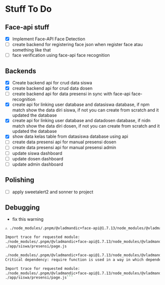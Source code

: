 # Stuff To Do

## Face-api stuff
- [x] Implement Face-API Face Detection 
- [ ] create backend for registering face json when register face atau something like that
- [ ] face verification using face-api face recognition

## Backends
- [x] Create backend api for crud data siswa
- [x] create backend api for crud data dosen
- [ ] create backend api for data presensi in sync with face-api face-recognition
- [x] create api for linking user database and datasiswa database, 
      if npm match show the data diri siswa, if not you can create from scratch and it updated the database
- [x] create api for linking user database and datadosen database, 
      if nidn match show the data diri dosen, if not you can create from scratch and it updated the database
- [x] show data kelas table from datasiswa database using api
- [ ] create data presensi api for manual presensi dosen
- [ ] create data presensi api for manual presensi admin
- [ ] update siswa dashboard
- [ ] update dosen dashboard
- [ ] update admin dashboard

## Polishing
- [ ] apply sweetalert2 and sonner to project

## Debugging
- fix this warning
``` bash
⚠ ./node_modules/.pnpm/@vladmandic+face-api@1.7.13/node_modules/@vladmandic/face-api/dist/face-api.esm.js Critical dependency: require function is used in a way in which dependencies cannot be statically extracted

Import trace for requested module:
./node_modules/.pnpm/@vladmandic+face-api@1.7.13/node_modules/@vladmandic/face-api/dist/face-api.esm.js
./app/siswa/presensi/page.js

./node_modules/.pnpm/@vladmandic+face-api@1.7.13/node_modules/@vladmandic/face-api/dist/face-api.esm.js
Critical dependency: require function is used in a way in which dependencies cannot be statically extracted

Import trace for requested module:
./node_modules/.pnpm/@vladmandic+face-api@1.7.13/node_modules/@vladmandic/face-api/dist/face-api.esm.js
./app/siswa/presensi/page.js```